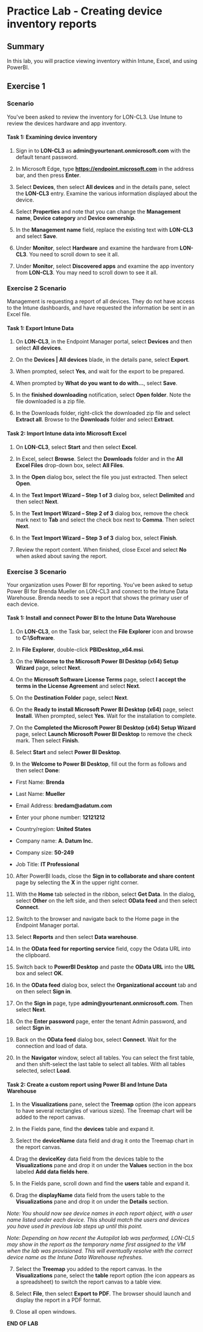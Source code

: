 # Practice Lab - Creating device inventory reports

## Summary

In this lab, you will practice viewing inventory within Intune, Excel, and using PowerBI.

## Exercise 1 

### Scenario

You've been asked to review the inventory for LON-CL3.  Use Intune to review the devices hardware and app inventory.

#### Task 1: Examining device inventory

1.  Sign in to **LON-CL3** as **admin\@yourtenant.onmicrosoft.com** with the default tenant password.

2.  In Microsoft Edge, type **https://endpoint.microsoft.com** in the address bar, and
    then press **Enter**.

3.  Select **Devices**, then select **All devices** and in the details pane, select the
    **LON-CL3** entry. Examine the various information displayed about the device.

4.  Select **Properties** and note that you can change the **Management name**,
    **Device category** and **Device ownership**.

5.  In the **Management name** field, replace the existing text with **LON-CL3** and select **Save**.

7.  Under **Monitor**, select **Hardware** and examine the hardware from
    **LON-CL3**. You need to scroll down to see it all.

8.  Under **Monitor**, select **Discovered apps** and examine the app inventory
    from **LON-CL3**. You may need to scroll down to see it all.


### Exercise 2 Scenario

Management is requesting a report of all devices. They do not have access to the Intune dashboards, and have requested the information be sent in an Excel file.

#### Task 1: Export Intune Data

1.  On **LON-CL3**, in the Endpoint Manager portal, select **Devices** and then select **All devices**.

2.  On the **Devices | All devices** blade, in the details pane, select **Export**.

3.  When prompted, select **Yes**, and wait for the export to be prepared.

4.  When prompted by **What do you want to do with…**, select **Save**.

5.  In the **finished downloading** notification, select **Open folder**. Note the file downloaded is a zip file. 

6. In the Downloads folder, right-click the downloaded zip file and select **Extract all**. Browse to the **Downloads** folder and select **Extract**.


#### Task 2: Import Intune data into Microsoft Excel

1.  On **LON-CL3**, select **Start** and then select **Excel**.

2.  In Excel, select **Browse**. Select the **Downloads** folder and in the **All
    Excel Files** drop-down box, select **All Files**.

3.  In the **Open** dialog box, select the file you just extracted. Then select **Open**.

4.  In the **Text Import Wizard – Step 1 of 3** dialog box, select **Delimited**
    and then select **Next**.

5.  In the **Text Import Wizard – Step 2 of 3** dialog box, remove the check
    mark next to **Tab** and select the check box next to **Comma**. Then select
    **Next**.

6.  In the **Text Import Wizard – Step 3 of 3** dialog box, select **Finish**.

7.  Review the report content. When finished, close Excel and select **No** when asked about saving the report.


### Exercise 3 Scenario

Your organization uses Power BI for reporting.  You've been asked to setup Power BI for Brenda Mueller on LON-CL3 and connect to the Intune Data Warehouse. Brenda needs to see a report that shows the primary user of each device. 

#### Task 1: Install and connect Power BI to the Intune Data Warehouse

1.  On **LON-CL3**, on the Task bar, select the **File Explorer** icon and browse
    to **C:\\Software**.

2.  In **File Explorer**, double-click **PBIDesktop_x64.msi**.

3.  On the **Welcome to the Microsoft Power BI Desktop (x64) Setup Wizard**
    page, select **Next**.

4.  On the **Microsoft Software License Terms** page, select **I accept the terms
    in the License Agreement** and select **Next**.

5.  On the **Destination Folder** page, select **Next**.

6.  On the **Ready to install Microsoft Power BI Desktop (x64)** page, select
    **Install**. When prompted, select **Yes**. Wait for the installation to
    complete.

7.  On the **Completed the Microsoft Power BI Desktop (x64) Setup Wizard** page,
    select **Launch Microsoft Power BI Desktop** to remove the check mark. Then
    select **Finish**.

8.  Select **Start** and select **Power BI Desktop**.

9.  In the **Welcome to Power BI Desktop**, fill out the form as follows and
    then select **Done**:

-   First Name: **Brenda**

-   Last Name: **Mueller**

-   Email Address: **bredam\@adatum.com**

-   Enter your phone number: **12121212**

-   Country/region: **United States**

-   Company name: **A. Datum Inc.**

-   Company size: **50-249**

-   Job Title: **IT Professional**

10. After PowerBI loads, close the **Sign in to collaborate and share content** page by selecting the
    **X** in the upper right corner.

11.  With the **Home** tab selected in the ribbon, select **Get Data**. In the dialog, select **Other** on the left side, and then select **OData feed** and then select **Connect**.

12.  Switch to the browser and navigate back to the Home page in the Endpoint Manager portal. 

13.  Select **Reports** and then select **Data warehouse**.

14.  In the **OData feed for reporting service** field, copy the Odata URL into the clipboard.

15.  Switch back to **PowerBI Desktop** and paste the **OData URL** into the
    **URL** box and select **OK**.

16.  In the **OData feed** dialog box, select the **Organizational account** tab
    and on then select **Sign in**.

17.  On the **Sign in** page, type **admin\@yourtenant.onmicrosoft.com**. Then
    select **Next**.

18.  On the **Enter password** page, enter the tenant Admin
    password, and select **Sign in**.

19. Back on the **OData feed** dialog box, select **Connect**. Wait for the
    connection and load of data. 
    
20. In the **Navigator** window, select all tables. You can select the first table, and then shift-select the last table to select all tables. With all tables selected, select **Load**.

#### Task 2: Create a custom report using Power BI and Intune Data Warehouse

1.  In the **Visualizations** pane, select the **Treemap** option (the icon appears to have several rectangles of various sizes). The Treemap chart will be added to the report canvas.

2.  In the Fields pane, find the **devices** table and expand it. 

3.  Select the **deviceName** data field and drag it onto the Treemap chart in the report canvas.

4.  Drag the **deviceKey** data field from the devices table to the **Visualizations** pane and drop it on under the **Values** section in the box labeled **Add data fields here**.

5.  In the Fields pane, scroll down and find the **users** table and expand it. 

6.  Drag the **displayName** data field from the users table to the **Visualizations** pane and drop it on under the **Details** section.

_Note: You should now see device names in each report object, with a user name listed under each device. This should match the users and devices you have used in previous lab steps up until this point._

_Note: Depending on how recent the Autopilot lab was performed, LON-CL5 may show in the report as the temporary name first assigned to the VM when the lab was provisioned. This will eventually resolve with the correct device name as the Intune Data Warehouse refreshes._ 

7.  Select the **Treemap** you added to the report canvas. In the **Visualizations** pane, select the **table** report option (the icon appears as a spreadsheet) to switch the report canvas to a table view.

8.  Select **File**, then select **Export to PDF**.  The browser should launch and display the report in a PDF format. 

9.  Close all open windows.


**END OF LAB**